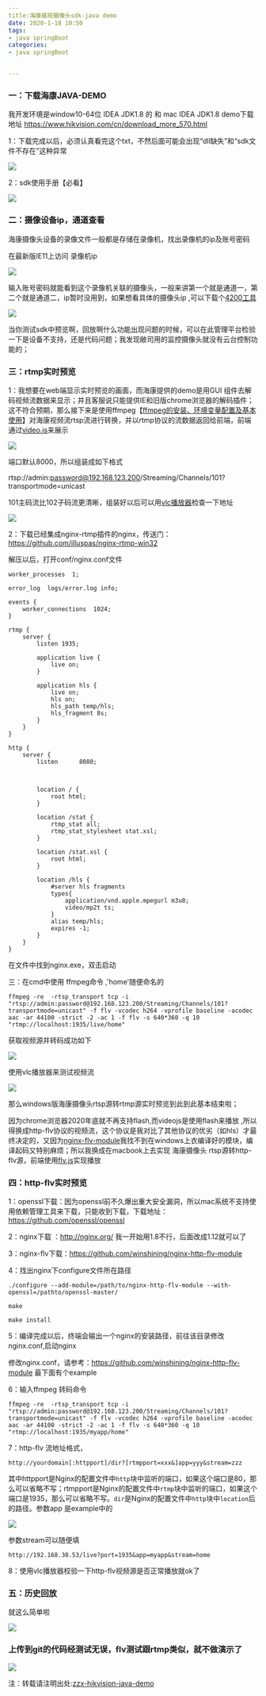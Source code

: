 ```yaml
---
title:海康威视摄像头sdk-java demo
date: 2020-1-18 10:50
tags: 
- java springBoot
categories: 
- java springBoot


---
```


### 一：下载海康JAVA-DEMO

我开发环境是window10-64位 IDEA  JDK1.8 的 和  mac  IDEA  JDK1.8
demo下载地址 https://www.hikvision.com/cn/download_more_570.html

<!--more-->

1：下载完成以后，必须认真看完这个txt，不然后面可能会出现“dll缺失”和“sdk文件不存在”这种异常

<img src="https://zz--blog-oss.oss-cn-beijing.aliyuncs.com/%E6%B5%B7%E5%BA%B7java-demo/1.jpg">



2：sdk使用手册【必看】

![](https://zz--blog-oss.oss-cn-beijing.aliyuncs.com/%E6%B5%B7%E5%BA%B7java-demo/4.jpg)

### 二：摄像设备ip，通道查看

海康摄像头设备的录像文件一般都是存储在录像机，找出录像机的ip及账号密码

在最新版IE11上访问 录像机ip

<img src="https://zz--blog-oss.oss-cn-beijing.aliyuncs.com/%E6%B5%B7%E5%BA%B7java-demo/2.jpg">

输入账号密码就能看到这个录像机关联的摄像头，一般来讲第一个就是通道一，第二个就是通道二，ip暂时没用到，如果想看具体的摄像头ip ,可以下载个[4200工具](https://www.hikvision.com/cn/download_more_390.html)

<img src="https://zz--blog-oss.oss-cn-beijing.aliyuncs.com/%E6%B5%B7%E5%BA%B7java-demo/3.jpg">

当你测试sdk中预览啊，回放啊什么功能出现问题的时候，可以在此管理平台检验一下是设备不支持，还是代码问题；我发现敝司用的监控摄像头就没有云台控制功能的；

### 三：rtmp实时预览

1：我想要在web端显示实时预览的画面，而海康提供的demo是用GUI 组件去解码视频流数据来显示；并且客服说只能提供IE和旧版chrome浏览器的解码插件；这不符合预期，那么接下来是使用ffmpeg【[ffmpeg的安装、环境变量配置及基本使用](https://www.cnblogs.com/sntetwt/p/11435564.html)】对海康视频流rtsp流进行转换，并以rtmp协议的流数据返回给前端，前端通过[video.js](https://videojs.com/)来展示

<img src="https://zz--blog-oss.oss-cn-beijing.aliyuncs.com/%E6%B5%B7%E5%BA%B7java-demo/5.jpg">

端口默认8000，所以组装成如下格式

rtsp://admin:password@192.168.123.200/Streaming/Channels/101?transportmode=unicast

101主码流比102子码流更清晰，组装好以后可以用[vlc播放器](https://www.videolan.org/vlc/index.zh.html)检查一下地址

<img src="https://zz--blog-oss.oss-cn-beijing.aliyuncs.com/%E6%B5%B7%E5%BA%B7java-demo/6.jpg">

2：下载已经集成nginx-rtmp插件的nginx，传送门：https://github.com/illuspas/nginx-rtmp-win32

解压以后，打开conf/nginx.conf文件

```
worker_processes  1;

error_log  logs/error.log info;

events {
    worker_connections  1024;
}

rtmp {
    server {
        listen 1935;

        application live {
            live on;
        }
		
        application hls {
            live on;
            hls on;  
            hls_path temp/hls;  
            hls_fragment 8s;  
        }
    }
}

http {
    server {
        listen      8080;
		

		
        location / {
            root html;
        }
		
        location /stat {
            rtmp_stat all;
            rtmp_stat_stylesheet stat.xsl;
        }

        location /stat.xsl {
            root html;
        }
		
        location /hls {  
            #server hls fragments  
            types{  
                application/vnd.apple.mpegurl m3u8;  
                video/mp2t ts;  
            }  
            alias temp/hls;  
            expires -1;  
        }  
    }
}
```

在文件中找到nginx.exe，双击启动

三：在cmd中使用 ffmpeg命令 ,'home'随便命名的



```
ffmpeg -re  -rtsp_transport tcp -i "rtsp://admin:password@192.168.123.200/Streaming/Channels/101?transportmode=unicast" -f flv -vcodec h264 -vprofile baseline -acodec aac -ar 44100 -strict -2 -ac 1 -f flv -s 640*360 -q 10 "rtmp://localhost:1935/live/home"
```

获取视频源并转码成功如下

<img src='https://zz--blog-oss.oss-cn-beijing.aliyuncs.com/%E6%B5%B7%E5%BA%B7java-demo/7.jpg'>

使用vlc播放器来测试视频流

<img src='https://zz--blog-oss.oss-cn-beijing.aliyuncs.com/%E6%B5%B7%E5%BA%B7java-demo/8.jpg'>

那么windows版海康摄像头rtsp源转rtmp源实时预览到此到此基本结束啦；

因为chrome浏览器2020年底就不再支持flash,而videojs是使用flash来播放 ,所以得换成http-flv协议的视频流，这个协议是我对比了其他协议的优劣（如hls）才最终决定的，又因为[nginx-flv-module](https://github.com/winshining/nginx-http-flv-module)我找不到在windows上衣编译好的模块，编译起码又特别麻烦；所以我换成在macbook上去实现 海康摄像头 rtsp源转http-flv源，前端使用[flv.js](https://github.com/bilibili/flv.js/blob/master/docs/api.md)实现播放

### 四：http-flv实时预览

1：openssl下载：因为openssl前不久爆出重大安全漏洞，所以mac系统不支持使用依赖管理工具来下载，只能收到下载，下载地址：https://github.com/openssl/openssl

2：nginx下载 ：http://nginx.org/  我一开始用1.8不行，后面改成1.12就可以了

3：nginx-flv下载：https://github.com/winshining/nginx-http-flv-module

4：找出nginx下configure文件所在路径

```
./configure --add-module=/path/to/nginx-http-flv-module --with-openssl=/pathto/openssl-master/

make

make install
```

5：编译完成以后，终端会输出一个nginx的安装路径，前往该目录修改nginx.conf,启动nginx

修改nginx.conf，请参考：https://github.com/winshining/nginx-http-flv-module 最下面有个example

6：输入ffmpeg 转码命令

```
ffmpeg -re  -rtsp_transport tcp -i "rtsp://admin:password@192.168.123.200/Streaming/Channels/101?transportmode=unicast" -f flv -vcodec h264 -vprofile baseline -acodec aac -ar 44100 -strict -2 -ac 1 -f flv -s 640*360 -q 10 "rtmp://localhost:1935/myapp/home"
```

7：http-flv 流地址格式，

```
http://yourdomain[:httpport]/dir?[rtmpport=xxx&]app=yyy&stream=zzz
```

其中httpport是Nginx的配置文件中`http`块中监听的端口，如果这个端口是80，那么可以省略不写；rtmpport是Nginx的配置文件中`rtmp`块中监听的端口，如果这个端口是1935，那么可以省略不写。`dir`是Nginx的配置文件中`http`块中`location`后的路径。参数app 是example中的

<img src="https://zz--blog-oss.oss-cn-beijing.aliyuncs.com/%E6%B5%B7%E5%BA%B7java-demo/9.jpg">

 参数stream可以随便填

```
http://192.168.30.53/live?port=1935&app=myapp&stream=home
```

8：使用vlc播放器校验一下http-flv视频源是否正常播放就ok了



### 五：历史回放

就这么简单啦

<img src="https://zz--blog-oss.oss-cn-beijing.aliyuncs.com/%E6%B5%B7%E5%BA%B7java-demo/10.jpg">

### 上传到git的代码经测试无误，flv测试跟rtmp类似，就不做演示了

<img src="https://zz--blog-oss.oss-cn-beijing.aliyuncs.com/%E6%B5%B7%E5%BA%B7java-demo/11.jpg">

注：转载请注明出处:[zzx-hikvision-java-demo](https://github.com/xinyiPig/zzx-hikvision-Java-demo/wiki/%E6%B5%B7%E5%BA%B7%E5%A8%81%E8%A7%86%E6%91%84%E5%83%8F%E5%A4%B4sdk-java)